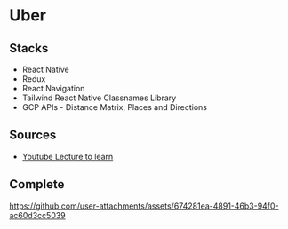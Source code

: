 # Uber

## Stacks

- React Native
- Redux
- React Navigation
- Tailwind React Native Classnames Library
- GCP APIs - Distance Matrix, Places and Directions

## Sources

- [Youtube Lecture to learn](https://www.youtube.com/watch?v=AkEnidfZnCU&t=12641s)

## Complete

https://github.com/user-attachments/assets/674281ea-4891-46b3-94f0-ac60d3cc5039
